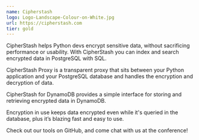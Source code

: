 ```yaml
---
name: Cipherstash
logo: Logo-Landscape-Colour-on-White.jpg
url: https://cipherstash.com
tier: gold
---
```


CipherStash helps Python devs encrypt sensitive data, without sacrificing performance or usability. With CipherStash you can index and search encrypted data in PostgreSQL with SQL. 

CipherStash Proxy is a transparent proxy that sits between your Python application and your PostgreSQL database and handles the encryption and decryption of data.

CipherStash for DynamoDB provides a simple interface for storing and retrieving encrypted data in DynamoDB.

Encryption in use keeps data encrypted even while it's queried in the database, plus it’s blazing fast and easy to use.

Check out our tools on GitHub, and come chat with us at the conference!
